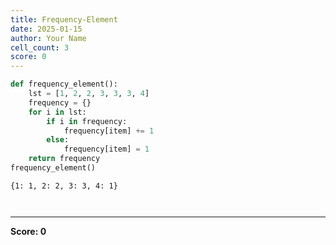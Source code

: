 ```yaml
---
title: Frequency-Element
date: 2025-01-15
author: Your Name
cell_count: 3
score: 0
---
```


```python
def frequency_element():
    lst = [1, 2, 2, 3, 3, 3, 4]
    frequency = {}
    for i in lst:
        if i in frequency:
            frequency[item] += 1
        else:
            frequency[item] = 1
    return frequency
frequency_element()
```




    {1: 1, 2: 2, 3: 3, 4: 1}




```python

```


```python

```


---
**Score: 0**
